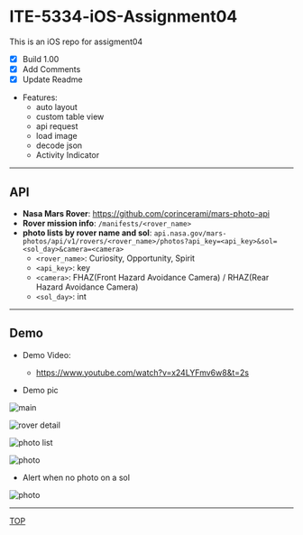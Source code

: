 # ITE-5334-iOS-Assignment04

This is an iOS repo for assigment04

- [x] Build 1.00
- [x] Add Comments
- [x] Update Readme

- Features:
  - auto layout
  - custom table view
  - api request
  - load image
  - decode json
  - Activity Indicator

---

## API
  
- **Nasa Mars Rover**: https://github.com/corincerami/mars-photo-api
- **Rover mission info**: `/manifests/<rover_name>`
- **photo lists by rover name and sol**: `api.nasa.gov/mars-photos/api/v1/rovers/<rover_name>/photos?api_key=<api_key>&sol=<sol_day>&camera=<camera>`
  - `<rover_name>`: Curiosity, Opportunity, Spirit
  - `<api_key>`: key
  - `<camera>`: FHAZ(Front Hazard Avoidance Camera) / RHAZ(Rear Hazard Avoidance Camera)
  - `<sol_day>`: int

---

## Demo

- Demo Video:
  - https://www.youtube.com/watch?v=x24LYFmv6w8&t=2s

- Demo pic

![main](./pic/01.png)

![rover detail](./pic/02.png)

![photo list](./pic/03.png)

![photo](./pic/04.png)

- Alert when no photo on a sol

![photo](./pic/05.png)


---

[TOP](#ite-5334-ios-assignment04)

